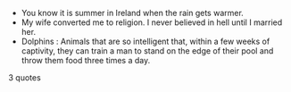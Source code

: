  - You know it is summer in Ireland when the rain gets warmer.
 - My wife converted me to religion. I never believed in hell until I married her.
 - Dolphins : Animals that are so intelligent that, within a few weeks of captivity, they can train a man to stand on the edge of their pool and throw them food three times a day.

3 quotes